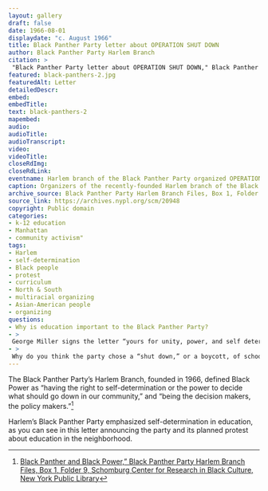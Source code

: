 ```yaml
--- 
layout: gallery
draft: false
date: 1966-08-01
displaydate: "c. August 1966"
title: Black Panther Party letter about OPERATION SHUT DOWN
author: Black Panther Party Harlem Branch
citation: >
 "Black Panther Party letter about OPERATION SHUT DOWN," Black Panther Party Harlem Branch, in New York City Civil Rights History Project, Accessed: [Month Day, Year], https://nyccivilrightshistory.org/gallery/black-panthers-2.
featured: black-panthers-2.jpg
featuredAlt: Letter
detailedDescr: 
embed: 
embedTitle: 
text: black-panthers-2
mapembed: 
audio: 
audioTitle: 
audioTranscript: 
video: 
videoTitle: 
closeRdImg: 
closeRdLink: 
eventname: Harlem branch of the Black Panther Party organized OPERATION SHUT DOWN
caption: Organizers of the recently-founded Harlem branch of the Black Panther Party describe their focus on education and announce OPERATION SHUT DOWN
archive_source: Black Panther Party Harlem Branch Files, Box 1, Folder 8, Schomburg Center for Research in Black Culture, New York Public Library
source_link: https://archives.nypl.org/scm/20948
copyright: Public domain
categories: 
- k-12 education
- Manhattan
- community activism"
tags: 
- Harlem
- self-determination
- Black people
- protest
- curriculum
- North & South
- multiracial organizing
- Asian-American people
- organizing
questions: 
- Why is education important to the Black Panther Party?
- >
 George Miller signs the letter “yours for unity, power, and self determination.” How do you see these themes reflected in the text of the letter?
- >
 Why do you think the party chose a “shut down,” or a boycott, of schools as their form of protest?
--- 
```


The Black Panther Party’s Harlem Branch, founded in 1966, defined Black Power as “having the right to self-determination or the power to decide what should go down in our community,” and “being the decision makers, the policy makers.”[^1]

Harlem’s Black Panther Party emphasized self-determination in education, as you can see in this letter announcing the party and its planned protest about education in the neighborhood.

[^1]: [Black Panther and Black Power,” Black Panther Party Harlem Branch Files, Box 1, Folder 9, Schomburg Center for Research in Black Culture, New York Public Library](https://archives.nypl.org/scm/20948)

